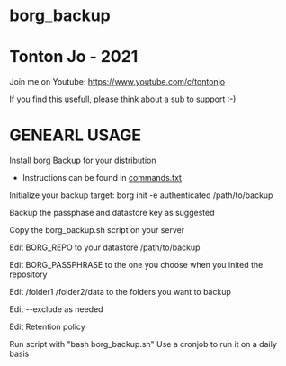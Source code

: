 # borg_backup

# Tonton Jo - 2021
Join me on Youtube: https://www.youtube.com/c/tontonjo

If you find this usefull, please think about a sub to support :-)

# GENEARL USAGE
Install borg Backup for your distribution

- Instructions can be found in [commands.txt](https://github.com/Tontonjo/borg_backup/blob/main/commands.txt)

Initialize your backup target: borg init -e authenticated /path/to/backup

Backup the passphase and datastore key as suggested

Copy the borg_backup.sh script on your server

Edit BORG_REPO to your datastore /path/to/backup

Edit BORG_PASSPHRASE to the one you choose when you inited the repository

Edit /folder1 /folder2/data to the folders you want to backup

Edit --exclude as needed

Edit Retention policy

Run script with "bash borg_backup.sh" Use a cronjob to run it on a daily basis
